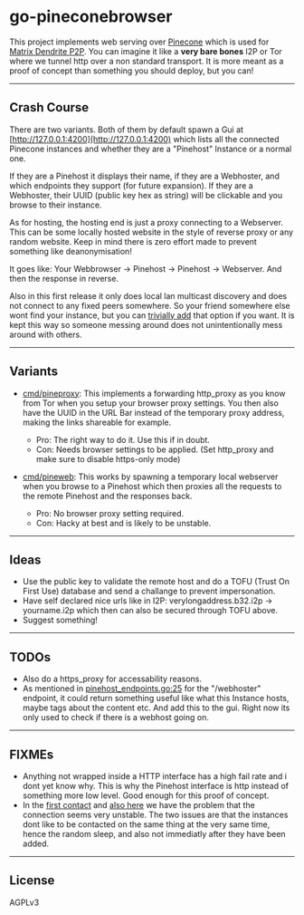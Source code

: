 # go-pineconebrowser
This project implements web serving over [Pinecone](https://github.com/matrix-org/pinecone) which is used for [Matrix Dendrite P2P](https://github.com/matrix-org/dendrite/tree/main/cmd/dendrite-demo-pinecone).
You can imagine it like a **very bare bones** I2P or Tor where we tunnel http over a non standard transport.
It is more meant as a proof of concept than something you should deploy, but you can!

---
## Crash Course
There are two variants. Both of them by default spawn a Gui at [http://127.0.0.1:4200](http://127.0.0.1:4200) which lists all the connected Pinecone instances and whether they are a "Pinehost" Instance or a normal one.

If they are a Pinehost it displays their name, if they are a Webhoster, and which endpoints they support (for future expansion). If they are a Webhoster, their UUID (public key hex as string) will be clickable and you browse to their instance.

As for hosting, the hosting end is just a proxy connecting to a Webserver. This can be some locally hosted website in the style of reverse proxy or any random website. Keep in mind there is zero effort made to prevent something like deanonymisation!

It goes like: Your Webbrowser -> Pinehost -> Pinehost -> Webserver. And then the response in reverse.

Also in this first release it only does local lan multicast discovery and does not connect to any fixed peers somewhere. So your friend somewhere else wont find your instance, but you can [trivially add](https://github.com/matrix-org/dendrite/blob/main/cmd/dendrite-demo-pinecone/main.go#L90) that option if you want. It is kept this way so someone messing around does not unintentionally mess around with others.

---
## Variants
- [cmd/pineproxy](/cmd/pineproxy/): This implements a forwarding http_proxy as you know from Tor when you setup your browser proxy settings. You then also have the UUID in the URL Bar instead of the temporary proxy address, making the links shareable for example.
    - Pro: The right way to do it. Use this if in doubt.
    - Con: Needs browser settings to be applied. (Set http_proxy and make sure to disable https-only mode)

- [cmd/pineweb](/cmd/pineweb/): This works by spawning a temporary local webserver when you browse to a Pinehost which then proxies all the requests to the remote Pinehost and the responses back.
    - Pro: No browser proxy setting required.
    - Con: Hacky at best and is likely to be unstable.

---
## Ideas
- Use the public key to validate the remote host and do a TOFU (Trust On First Use) database and send a challange to prevent impersonation.
- Have self declared nice urls like in I2P: verylongaddress.b32.i2p -> yourname.i2p which then can also be secured through TOFU above.
- Suggest something!

---
## TODOs
- Also do a https_proxy for accessability reasons.
- As mentioned in [pinehost_endpoints.go:25](/pinehost_endpoints.go#L25) for the "/webhoster" endpoint, it could return something useful like what this Instance hosts, maybe tags about the content etc. And add this to the gui. Right now its only used to check if there is a webhost going on.

---
## FIXMEs
- Anything not wrapped inside a HTTP interface has a high fail rate and i dont yet know why. This is why the Pinehost interface is http instead of something more low level. Good enough for this proof of concept.
- In the [first contact](/pinehost.go#L97) and [also here](/pinehost.go#L141) we have the problem that the connection seems very unstable. The two issues are that the instances dont like to be contacted on the same thing at the very same time, hence the random sleep, and also not immediatly after they have been added.

---
## License
AGPLv3
